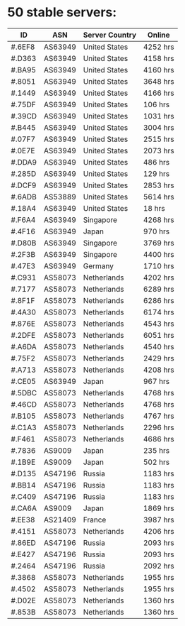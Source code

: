 # 50 stable servers:

| ID | ASN | Server Country | Online |
| ------ | ------ | ------ | ------ |
| #.6EF8 | AS63949 | United States | 4252 hrs |
| #.D363 | AS63949 | United States | 4158 hrs |
| #.BA95 | AS63949 | United States | 4160 hrs |
| #.8051 | AS63949 | United States | 3648 hrs |
| #.1449 | AS63949 | United States | 4166 hrs |
| #.75DF | AS63949 | United States | 106 hrs |
| #.39CD | AS63949 | United States | 1031 hrs |
| #.B445 | AS63949 | United States | 3004 hrs |
| #.07F7 | AS63949 | United States | 2515 hrs |
| #.0E7E | AS63949 | United States | 2073 hrs |
| #.DDA9 | AS63949 | United States | 486 hrs |
| #.285D | AS63949 | United States | 129 hrs |
| #.DCF9 | AS63949 | United States | 2853 hrs |
| #.6ADB | AS53889 | United States | 5614 hrs |
| #.18A4 | AS63949 | United States | 18 hrs |
| #.F6A4 | AS63949 | Singapore | 4268 hrs |
| #.4F16 | AS63949 | Japan | 970 hrs |
| #.D80B | AS63949 | Singapore | 3769 hrs |
| #.2F3B | AS63949 | Singapore | 4400 hrs |
| #.47E3 | AS63949 | Germany | 1710 hrs |
| #.C931 | AS58073 | Netherlands | 4202 hrs |
| #.7177 | AS58073 | Netherlands | 6289 hrs |
| #.8F1F | AS58073 | Netherlands | 6286 hrs |
| #.4A30 | AS58073 | Netherlands | 6174 hrs |
| #.876E | AS58073 | Netherlands | 4543 hrs |
| #.2DFE | AS58073 | Netherlands | 6051 hrs |
| #.A6DA | AS58073 | Netherlands | 4540 hrs |
| #.75F2 | AS58073 | Netherlands | 2429 hrs |
| #.A713 | AS58073 | Netherlands | 4208 hrs |
| #.CE05 | AS63949 | Japan | 967 hrs |
| #.5DBC | AS58073 | Netherlands | 4768 hrs |
| #.46CD | AS58073 | Netherlands | 4768 hrs |
| #.B105 | AS58073 | Netherlands | 4767 hrs |
| #.C1A3 | AS58073 | Netherlands | 2296 hrs |
| #.F461 | AS58073 | Netherlands | 4686 hrs |
| #.7836 | AS9009 | Japan | 235 hrs |
| #.1B9E | AS9009 | Japan | 502 hrs |
| #.D135 | AS47196 | Russia | 1183 hrs |
| #.BB14 | AS47196 | Russia | 1183 hrs |
| #.C409 | AS47196 | Russia | 1183 hrs |
| #.CA6A | AS9009 | Japan | 1869 hrs |
| #.EE38 | AS21409 | France | 3987 hrs |
| #.4151 | AS58073 | Netherlands | 4206 hrs |
| #.86ED | AS47196 | Russia | 2093 hrs |
| #.E427 | AS47196 | Russia | 2093 hrs |
| #.2464 | AS47196 | Russia | 2092 hrs |
| #.3868 | AS58073 | Netherlands | 1955 hrs |
| #.4502 | AS58073 | Netherlands | 1955 hrs |
| #.D02E | AS58073 | Netherlands | 1360 hrs |
| #.853B | AS58073 | Netherlands | 1360 hrs |

